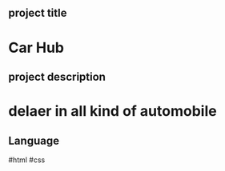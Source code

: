 ## project title 
# Car Hub

## project description
# delaer in all kind of automobile

## Language
#html
#css
